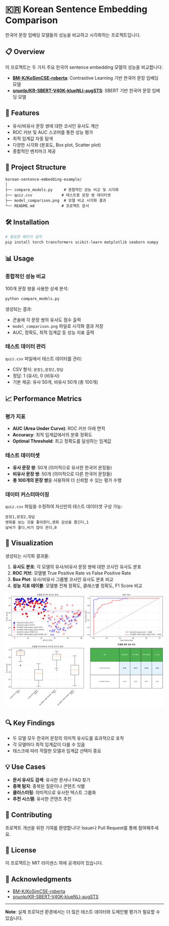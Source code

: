 # 🇰🇷 Korean Sentence Embedding Comparison

한국어 문장 임베딩 모델들의 성능을 비교하고 시각화하는 프로젝트입니다.

## 📋 Overview

이 프로젝트는 두 가지 주요 한국어 sentence embedding 모델의 성능을 비교합니다:

- **[BM-K/KoSimCSE-roberta](https://huggingface.co/BM-K/KoSimCSE-roberta)**: Contrastive Learning 기반 한국어 문장 임베딩 모델
- **[snunlp/KR-SBERT-V40K-klueNLI-augSTS](https://huggingface.co/snunlp/KR-SBERT-V40K-klueNLI-augSTS)**: SBERT 기반 한국어 문장 임베딩 모델

## 🚀 Features

- 유사/비유사 문장 쌍에 대한 코사인 유사도 계산
- ROC 커브 및 AUC 스코어를 통한 성능 평가
- 최적 임계값 자동 탐색
- 다양한 시각화 (분포도, Box plot, Scatter plot)
- 종합적인 벤치마크 제공

## 📁 Project Structure

```
korean-sentence-embedding-example/
│
├── compare_models.py     # 종합적인 성능 비교 및 시각화
├── quiz.csv             # 테스트용 문장 쌍 데이터셋
├── model_comparison.png  # 모델 비교 시각화 결과
└── README.md            # 프로젝트 문서
```

## 🛠️ Installation

```bash
# 필요한 패키지 설치
pip install torch transformers scikit-learn matplotlib seaborn numpy
```

## 📊 Usage

### 종합적인 성능 비교
100개 문장 쌍을 사용한 상세 분석:

```bash
python compare_models.py
```

생성되는 결과:
- 콘솔에 각 문장 쌍의 유사도 점수 출력
- `model_comparison.png` 파일로 시각화 결과 저장
- AUC, 정확도, 최적 임계값 등 성능 지표 출력

### 테스트 데이터 관리
`quiz.csv` 파일에서 테스트 데이터를 관리:
- CSV 형식: `문장1,문장2,정답`
- 정답: 1 (유사), 0 (비유사)
- 기본 제공: 유사 50개, 비유사 50개 (총 100개)

## 📈 Performance Metrics

### 평가 지표
- **AUC (Area Under Curve)**: ROC 커브 아래 면적
- **Accuracy**: 최적 임계값에서의 분류 정확도
- **Optimal Threshold**: 최고 정확도를 달성하는 임계값

### 테스트 데이터셋
- **유사 문장 쌍**: 50개 (의미적으로 유사한 한국어 문장들)
- **비유사 문장 쌍**: 50개 (의미적으로 다른 한국어 문장들)
- **총 100개의 문장 쌍**을 사용하여 더 신뢰할 수 있는 평가 수행

### 데이터 커스터마이징
`quiz.csv` 파일을 수정하여 자신만의 테스트 데이터셋 구성 가능:
```csv
문장1,문장2,정답
영화를 보는 것을 좋아한다,영화 감상을 즐긴다,1
날씨가 좋다,비가 많이 온다,0
```

## 📸 Visualization

생성되는 시각화 결과물:

1. **유사도 분포**: 각 모델의 유사/비유사 문장 쌍에 대한 코사인 유사도 분포
2. **ROC 커브**: 모델별 True Positive Rate vs False Positive Rate
3. **Box Plot**: 유사/비유사 그룹별 코사인 유사도 분포 비교
4. **성능 지표 테이블**: 모델별 전체 정확도, 클래스별 정확도, F1 Score 비교

![example](model_comparison.png)

## 🔍 Key Findings

- 두 모델 모두 한국어 문장의 의미적 유사도를 효과적으로 포착
- 각 모델마다 최적 임계값이 다를 수 있음
- 태스크에 따라 적절한 모델과 임계값 선택이 중요

## 💡 Use Cases

- **문서 유사도 검색**: 유사한 문서나 FAQ 찾기
- **중복 탐지**: 중복된 질문이나 콘텐츠 식별
- **클러스터링**: 의미적으로 유사한 텍스트 그룹화
- **추천 시스템**: 유사한 콘텐츠 추천

## 🤝 Contributing

프로젝트 개선을 위한 기여를 환영합니다! Issue나 Pull Request를 통해 참여해주세요.

## 📄 License

이 프로젝트는 MIT 라이센스 하에 공개되어 있습니다.

## 🙏 Acknowledgments

- [BM-K/KoSimCSE-roberta](https://huggingface.co/BM-K/KoSimCSE-roberta)
- [snunlp/KR-SBERT-V40K-klueNLI-augSTS](https://huggingface.co/snunlp/KR-SBERT-V40K-klueNLI-augSTS)

---

**Note**: 실제 프로덕션 환경에서는 더 많은 테스트 데이터와 도메인별 평가가 필요할 수 있습니다.